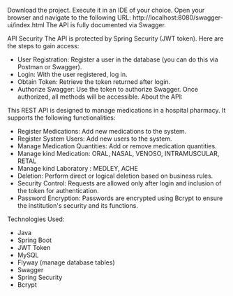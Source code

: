 Download the project.
Execute it in an IDE of your choice.
Open your browser and navigate to the following URL:
http://localhost:8080/swagger-ui/index.html
The API is fully documented via Swagger.

API Security
The API is protected by Spring Security (JWT token). Here are the steps to gain access:

- User Registration: Register a user in the database (you can do this via Postman or Swagger).
- Login: With the user registered, log in.
- Obtain Token: Retrieve the token returned after login.
- Authorize Swagger: Use the token to authorize Swagger. Once authorized, all methods will be accessible.
About the API:

This REST API is designed to manage medications in a hospital pharmacy. It supports the following functionalities:

- Register Medications: Add new medications to the system.
- Register System Users: Add new users to the system.
- Manage Medication Quantities: Add or remove medication quantities.
- Manage kind Medication: ORAL, NASAL, VENOSO, INTRAMUSCULAR, RETAL
- Manage kind Laboratory : MEDLEY, ACHE
- Deletion: Perform direct or logical deletion based on business rules.
- Security Control: Requests are allowed only after login and inclusion of the token for authentication.
- Password Encryption: Passwords are encrypted using Bcrypt to ensure the institution's security and its functions.
  
Technologies Used:

- Java
- Spring Boot
- JWT Token
- MySQL
- Flyway (manage database tables)
- Swagger
- Spring Security
- Bcrypt
